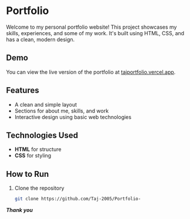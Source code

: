 # Portfolio

Welcome to my personal portfolio website! This project showcases my skills, experiences, and some of my work. It's built using HTML, CSS, and has a clean, modern design.

## Demo
You can view the live version of the portfolio at [tajportfolio.vercel.app](https://tajportfolio.vercel.app/).

## Features
- A clean and simple layout
- Sections for about me, skills, and work
- Interactive design using basic web technologies

## Technologies Used
- **HTML** for structure
- **CSS** for styling

## How to Run
1. Clone the repository
   ```bash
   git clone https://github.com/Taj-2005/Portfolio-
***Thank you***